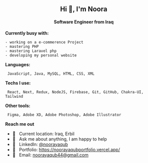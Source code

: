 <h2 align="center">Hi 👋, I'm Noora </h2>
<h4 align="center">Software Engineer from Iraq</h4>

**Currently busy with:**
```
- working on a e-commerence Project
- mastering PHP
- mastering Laravel php
- developing my personal website
```

**Languages:**

```
 JavaScript, Java, MySQL, HTML, CSS, XML
```
**Techs I use:**
```
 React, Next, Redux, NodeJS, Firebase, Git, GitHub, Chakra-UI, Tailwind
```
**Other tools:**
```
 Figma, Adobe XD, Adobe Photoshop, Adobe Illustrator
```

**Reach me out** 

- 📍 &nbsp;	Current location: Iraq, Erbil
- 💬 &nbsp;	Ask me about anything, I am happy to help
- 💌 &nbsp;	LinkedIn: [@noorayaqub](https://www.linkedin.com/in/noora-yaqub-82316713b/)
- 💌 &nbsp; Portfolio: https://noorayaqubportfolio.vercel.app/
- 💌 &nbsp; Email: noorayaqub44@gmail.com
